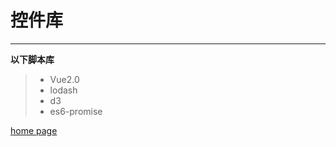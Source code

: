 控件库
===
***
**以下脚本库**
>* Vue2.0
>* lodash
>* d3
>* es6-promise

[home page](https://heruiwoniou.github.io/components/)
